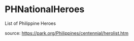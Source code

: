 # PHNationalHeroes
List of Philippine Heroes


source: https://park.org/Philippines/centennial/herolist.htm
